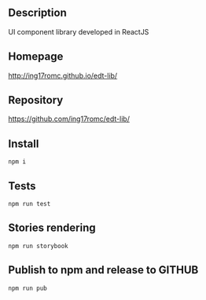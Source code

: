 
## Description
UI component library developed in ReactJS

## Homepage
http://ing17romc.github.io/edt-lib/

## Repository
https://github.com/ing17romc/edt-lib/

## Install
```
npm i
```
## Tests
```
npm run test
```
## Stories rendering
```
npm run storybook
```
## Publish to npm and release to GITHUB
```
npm run pub
```